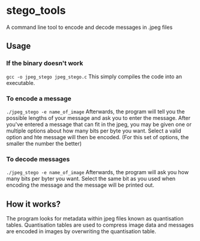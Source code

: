 # stego_tools
A command line tool to encode and decode messages in .jpeg files

## Usage
### If the binary doesn't work
`gcc -o jpeg_stego jpeg_stego.c`
This simply compiles the code into an executable.

### To encode a message
`./jpeg_stego -e name_of_image`
Afterwards, the program will tell you the possible lengths of your message and ask you to enter the message.
After you've entered a message that can fit in the jpeg, you may be given one or multiple options about how many bits per byte you want. Select a valid option and hte message will then be encoded. (For this set of options, the smaller the number the better)

### To decode messages
`./jpeg_stego -e name_of_image`
Afterwards, the program will ask you how many bits per byter you want. Select the same bit as you used when encoding the message and the message will be printed out.

## How it works?
The program looks for metadata within jpeg files known as quantisation tables. Quantisation tables are used to compress image data and messages are encoded in images by overwriting the quantisation table.